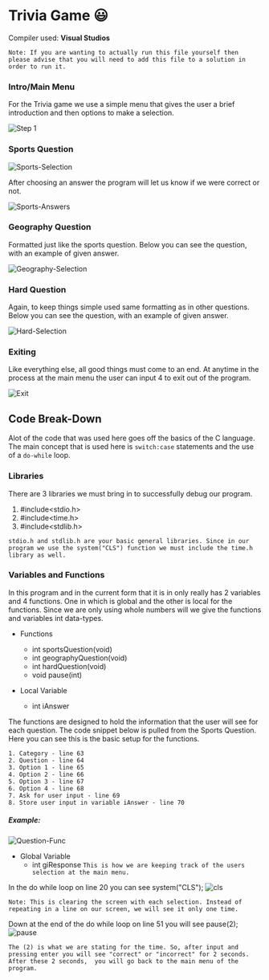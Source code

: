 # Trivia Game 😃

Compiler used: **Visual Studios**

`Note: If you are wanting to actually run this file yourself then please advise that you will need to add this file to a solution in order to run it.`

### Intro/Main Menu 

For the Trivia game we use a simple menu that gives the user a brief introduction and then options to make a selection. 

![Step 1](https://github.com/aquaman48/Projects/blob/main/C%20Projects/Screenshots/Intro.JPG)

### Sports Question

![Sports-Selection](https://github.com/aquaman48/Projects/blob/main/C%20Projects/Screenshots/Sports-Question.jpg)

After choosing an answer the program will let us know if we were correct or not.

![Sports-Answers](https://github.com/aquaman48/Projects/blob/main/C%20Projects/Screenshots/Sports-Answer-Example.jpg)


### Geography Question

Formatted just like the sports question. Below you can see the question, with an example of given answer. 

![Geography-Selection](https://github.com/aquaman48/Projects/blob/main/C%20Projects/Screenshots/Geography-Question-Answer-Example.jpg)

### Hard Question

Again, to keep things simple used same formatting as in other questions. Below you can see the question, with an example of given answer.  

![Hard-Selection](https://github.com/aquaman48/Projects/blob/main/C%20Projects/Screenshots/Hard-Question.jpg)

### Exiting

Like everything else, all good things must come to an end. At anytime in the process at the main menu the user can input 4 to exit out of the program.

![Exit](https://github.com/aquaman48/Projects/blob/main/C%20Projects/Screenshots/Exit.jpg)


## Code Break-Down

Alot of the code that was used here goes off the basics of the C language. The main concept that is used here is `switch:case` statements and the use of a `do-while` loop. 

### Libraries 

There are 3 libraries we must bring in to successfully debug our program. 

1. #include<stdio.h>
2. #include<time.h>
3. #include<stdlib.h>

`stdio.h and stdlib.h are your basic general libraries. Since in our program we use the system("CLS") function we must include the time.h library as well.`

### Variables and Functions

In this program and in the current form that it is in only really has 2 variables and 4 functions. One in which is global and the other is local for the functions.
Since we are only using whole numbers will we give the functions and variables int data-types. 

- Functions
  - int sportsQuestion(void)
  - int geographyQuestion(void)
  - int hardQuestion(void)
  - void pause(int)

- Local Variable
  - int iAnswer

The functions are designed to hold the information that the user will see for each question. The code snippet below is pulled from the Sports Question. 
Here you can see this is the basic setup for the functions.
```
1. Category - line 63
2. Question - line 64
3. Option 1 - line 65
4. Option 2 - line 66
5. Option 3 - line 67
6. Option 4 - line 68
7. Ask for user input - line 69
8. Store user input in variable iAnswer - line 70
```

##### Example:
        
   ![Question-Func](https://github.com/aquaman48/Projects/blob/main/C%20Projects/Screenshots/Code-Snippets/Question-function.JPG)
      


- Global Variable
  - int giResponse   `This is how we are keeping track of the users selection at the main menu.` 









In the do while loop on line 20 you can see system("CLS"); ![cls](https://github.com/aquaman48/Projects/blob/main/C%20Projects/Screenshots/Code-Snippets/cls.png)

`Note: This is clearing the screen with each selection. Instead of repeating in a line on our screen, we will see it only one time.` 

Down at the end of the do while loop on line 51 you will see pause(2); ![pause](https://github.com/aquaman48/Projects/blob/main/C%20Projects/Screenshots/Code-Snippets/pause.png)

`The (2) is what we are stating for the time. So, after input and pressing enter you will see "correct" or "incorrect" for 2 seconds. After these 2 seconds, 
you will go back to the main menu of the program.` 
